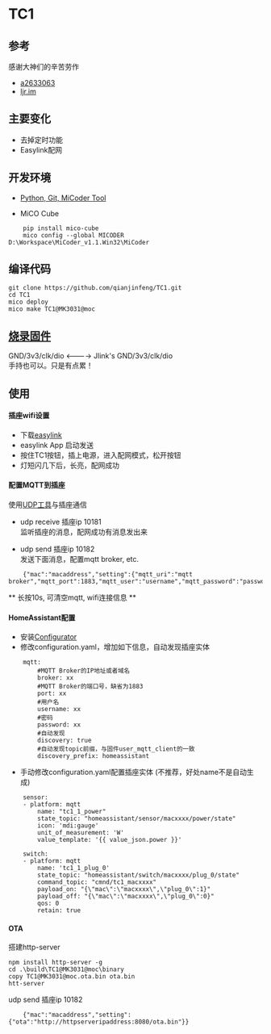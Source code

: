 # TC1

## 参考
 感谢大神们的辛苦劳作
- [a2633063](https://github.com/a2633063/zTC1)
- [ljr.im](https://ljr.im/articles/streamline-the-fibonacci-tc1-firmware/)

## 主要变化
- 去掉定时功能
- Easylink配网

## 开发环境

-  [Python, Git, MiCoder Tool](http://developer.mxchip.com/handbooks/102#%E5%AE%89%E8%A3%85)

-  MiCO Cube  
```
    pip install mico-cube
    mico config --global MICODER D:\Workspace\MiCoder_v1.1.Win32\MiCoder
```

## 编译代码
    git clone https://github.com/qianjinfeng/TC1.git
    cd TC1
    mico deploy
    mico make TC1@MK3031@moc

## [烧录固件](https://github.com/a2633063/zTC1/wiki/%E5%9B%BA%E4%BB%B6%E7%83%A7%E5%BD%95) 
 GND/3v3/clk/dio <----> Jlink's GND/3v3/clk/dio  
 手持也可以。只是有点累！

## 使用
#### 插座wifi设置
- 下载[easylink](http://developer.mxchip.com/downloads/8)  
- easylink App 启动发送
- 按住TC1按钮，插上电源，进入配网模式，松开按钮
- 灯短闪几下后，长亮，配网成功

#### 配置MQTT到插座
使用[UDP工具](http://developer.mxchip.com/handbooks/106#socket-%E8%B0%83%E8%AF%95%E5%B7%A5%E5%85%B7)与插座通信  

- udp receive 插座ip 10181  
  监听插座的消息，配网成功有消息发出来

- udp send 插座ip 10182  
  发送下面消息，配置mqtt broker, etc.  
```
    {"mac":"macaddress","setting":{"mqtt_uri":"mqtt broker","mqtt_port":1883,"mqtt_user":"username","mqtt_password":"password"}}
```

\*\* 长按10s, 可清空mqtt, wifi连接信息 \*\*  

#### HomeAssistant配置
- 安装[Configurator](https://www.home-assistant.io/docs/ecosystem/hass-configurator/#configuration-ui-for-home-assistant)  
- 修改configuration.yaml，增加如下信息，自动发现插座实体
```
    mqtt:
        #MQTT Broker的IP地址或者域名
        broker: xx
        #MQTT Broker的端口号，缺省为1883
        port: xx
        #用户名
        username: xx
        #密码
        password: xx
        #自动发现
        discovery: true
        #自动发现topic前缀，与固件user_mqtt_client的一致
        discovery_prefix: homeassistant
```

- 手动修改configuration.yaml配置插座实体 (不推荐，好处name不是自动生成)
```
    sensor:
    - platform: mqtt
        name: "tc1_1_power"
        state_topic: "homeassistant/sensor/macxxxx/power/state"
        icon: 'mdi:gauge'
        unit_of_measurement: 'W'
        value_template: '{{ value_json.power }}'

    switch:
    - platform: mqtt
        name: 'tc1_1_plug_0'
        state_topic: "homeassistant/switch/macxxxx/plug_0/state"
        command_topic: "cmnd/tc1_macxxxx"
        payload_on: "{\"mac\":\"macxxxx\",\"plug_0\":1}"
        payload_off: "{\"mac\":\"macxxxx\",\"plug_0\":0}"
        qos: 0
        retain: true
```

#### OTA
搭建http-server    
```
npm install http-server -g
cd .\build\TC1@MK3031@moc\binary
copy TC1@MK3031@moc.ota.bin ota.bin
htt-server 
```  

udp send 插座ip 10182  
```
    {"mac":"macaddress","setting":{"ota":"http://httpserveripaddress:8080/ota.bin"}}
```
